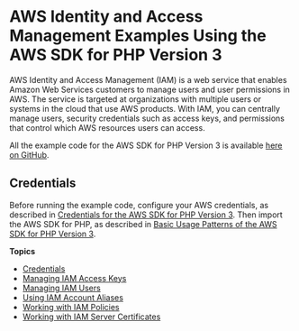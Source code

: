 # AWS Identity and Access Management Examples Using the AWS SDK for PHP Version 3<a name="iam-examples"></a>

AWS Identity and Access Management \(IAM\) is a web service that enables Amazon Web Services customers to manage users and user permissions in AWS\. The service is targeted at organizations with multiple users or systems in the cloud that use AWS products\. With IAM, you can centrally manage users, security credentials such as access keys, and permissions that control which AWS resources users can access\.

All the example code for the AWS SDK for PHP Version 3 is available [here on GitHub](https://github.com/awsdocs/aws-doc-sdk-examples/tree/master/php/example_code)\.

## Credentials<a name="credentials"></a>

Before running the example code, configure your AWS credentials, as described in [Credentials for the AWS SDK for PHP Version 3](guide_credentials.md)\. Then import the AWS SDK for PHP, as described in [Basic Usage Patterns of the AWS SDK for PHP Version 3](getting-started_basic-usage.md)\.

**Topics**
+ [Credentials](#credentials)
+ [Managing IAM Access Keys](iam-examples-managing-access-keys.md)
+ [Managing IAM Users](iam-examples-managing-users.md)
+ [Using IAM Account Aliases](iam-examples-using-account-aliases.md)
+ [Working with IAM Policies](iam-examples-working-with-policies.md)
+ [Working with IAM Server Certificates](iam-examples-working-with-certs.md)